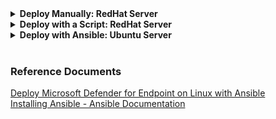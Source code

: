 <details>
    <summary><b>Deploy Manually: RedHat Server</b></summary>

#### Connect to the server
From a Terminal session, connect to a Linux VM using the command: **_ssh <user>@<ip_address>_** or **_ssh <user>@<ip_address> -p <port_number>_** if you are connecting to a port other then TCP port 22. The 'IP address' can also be the FQDN of the server you are connecting to.
```bash
ssh <user>@<ip_address>
```
or
```bash
ssh <user>@<ip_address> -p <port_number>
```
Press enter. Then answer "yes" and provide your password when prompted.
    
#### Update the server
sudo yum update && sudo yum upgrade
#### Create a user 
The user will be added the user to the 'wheel' group, so the user can manage the server.<br>
This step is not really needed. But this is to avoid login onto the server as root. You can do this will multiple lines of commands or a single line of command.
##### Create a user with a series of commands
1. Switch to the root user.
```bash
sudo -i
```
2. Create the user and set the user's home directory with '-m'
```bash
adduser -m bob
```
3. Configure the user's password
```bash
passwd bob
```
4. Add the user to the 'wheel' (sudo) group
```bash
usermod -aG wheel bob
```
5. Verify the user belongs to the 'wheel' group
```bash
id bob
```
6. Login as the new user
```bash
su - bob
```
7. View the user's working directory
```bash
pwd
```
or

##### Create a user with a single line 
```bash
sudo useradd -m bob && sudo passwd bob && usermod -aG wheel bob
```
Now, you can connect to your Linux device using the new user's (bob) credentials with the following line for example: ssh bob@mw-072.myworkspace.microsoft.com -p 45630

```bash
ssh <user>@<ip_address> or ssh <user>@<ip_address> -p <port_number>
```

But even better, do you really want to be bother using a password to authenticate? I am guessing no; so, access your Linux device in a very secure manner with a certificate-based authentication!
        
        On your local device (Microsoft issued or other), do the following from a PowerShell session:
        
        Generate a private/public key pair and provide the name LocalHostKey for example when prompted and do not provide any password (two files will be created, one for the private key and one for the public key)
        ssh-keygen -t rsa -C "LocalHost" 
        
        Replace filePath with the path to the file, for example "E:\Repo\MDE\LocalHostKey" and the command will be $keyFile = "E:\Repo\MDE\LocalHostKey"
        $keyFile = "filePath"
        
        Run the following command and note FullControl access for System and Administrators, and Modify and Synchronize for the current user, which are overly permissive, and Linux will not allow authentication with such permissions.
        Get-Acl $keyFile | Format-List
        
        Get the permissions that users and user groups have to access the file
        $acl = Get-Acl $keyFile 
        
        Get the current username on the device
        $username = [System.Security.Principal.WindowsIdentity]::GetCurrent().Name
        
        Create a new access rule object with the permissions for the ACL and apply the ACL to the file
        $accessRule = New-Object System.Security.AccessControl.FileSystemAccessRule($username,"Read","Allow")
        $acl.SetAccessRule($accessRule)
        $acl | Set-Acl $keyFile
        
        Disabling the inheritance and removing the existing access rules
        $acl.SetAccessRuleProtection($true,$false) # $acl | Set-Acl $keyFile
        
        # After applying the ACL and disabling the inheritance, make sure FullControl is no longer granted to the current user
        Get-Acl $keyFile | Format-List
        
        # Finally copy the public key, you'll upload that to your Linux device
        Get-Content .\LocalHostKey.pub and copy the public key; you'll upload that to your Linux machine
        
        On your Linux machine
        mkdir ~/.ssh
        sudo vim ~/.ssh/authorized_keys
        Type i and paste the public key
        Type "ESC" then :wq to exit
        cat ~/.ssh/authorized_keys to verify the presence of the public key on the Linux machine.
    
    Now you can connect to your Linux device without a password - example:
    ssh -i "LocalHostKey" bob@mw-072.myworkspace.microsoft.com -p 45173
    From the current system, you can also copy the public key to other systems with the following command for example:
    sudo scp ~/.ssh/authorized_keys lessi@10.0.0.78:~/.ssh
    
3. Install MDE
    a. Locate the installer script
        i. Use hostnamectl command to identify system related information including release version.
        ii. Install yum-utils if it isn't already installed: sudo yum install yum-utils
        iii. sudo yum-config-manager --add-repo=https://packages.microsoft.com/config/rhel/9.0/prod.repo
        
    b. Application installation
        i. yum repolist to list all repositories
        ii. sudo yum --enablerepo=packages-microsoft-com-prod install mdatp to install the package from the production repository.
        iii. sudo mdatp edr tag set --name GROUP --value 'Rhel-Linux' to set the device tag.
        
        
        
    c. Download the onboarding package from Microsoft Defender XDR portal
        i. Create a folder to store MDE onboarding files: mkdir MDE and cd MDE to navigate in that directory
        ii. Transfer the onboarding package to your Linux machine: 
    
    
    In Linux, we can share files between computers using scp. scp utilizes ssh to securely transfer files. We use the following syntax to copy files from the source machine to the destination machine:
     scp /path/to/local/file username@destination:/path/to/destination, for example the below command will copy the onboarding package from your local computer into the MDE directory of the Linux device.
     scp -P 45173 "E:\Repo\MDE\WindowsDefenderATPOnboardingPackage.zip" bob@devlab-rhelz:/MDE
    
    
    On the Linux machine, type ls -l MDE (this LS in lowercase) in to verify the presence of the onboarded ZIP file
    cd MDE and unzip WindowsDefenderATPOnboardingPackage.zip to unzip the file. You'll get the MicrosoftDefenderATPOnboardingLinuxServer.py file

    a. Client configuration
    Initially the client device is not associated with an organization and the orgId attribute is blank.
    mdatp health --field org_id 
    sudo python3 MicrosoftDefenderATPOnboardingLinuxServer.py (Generating /etc/opt/microsoft/mdatp/mdatp_onboard.json ..)
    mdatp health --field org_id to verify that the device is now associated with your organization and reports a valid organization identifier.
    
    Check the health status of the product. A return value of 'true' denotes that the product is functioning as expected.
    mdatp health --field healthy
    mdatp health list | grep -i 'network\|passive_mode\|automatic_definition\|managed_by\|MDE\|managed\|real_time_protection\|behavior_monitoring\|edr'
    
    Check the status of the definitions update, return value should be up_to_date.
    mdatp health --field definitions_status
    
    Ensure real-time protection is enabled, the return value should be true.
    mdatp health --field real_time_protection_enabled
    if not, run the following: sudo mdatp config real-time-protection --value enabled
    
    Test MDE on Linux by simulating the download of a malicious file. The file should be quarantined.
    curl -o ~/eicar.com.txt https://secure.eicar.org/eicar.com.txt
    
    List the detected threats
    mdatp threat list
    
    
    https://aka.ms/LinuxDIY
    
    
    
Resources: Microsoft Defender for Endpoint on Linux resources | Microsoft Learn

</details>

<details>
    <summary><b>Deploy with a Script: RedHat Server</b></summary>
</details>

<details>
    <summary><b>Deploy with Ansible: Ubuntu Server</b></summary>

### Connect to Ansible Control Node
From a shell (for example PowerShell), connect to your Ansible control node server with the following command:<br> _<**ssh rod@IPAddress -p 45163**>_<br>
The IPAddress could also be the FQDN of the server, **-p** specifies the ssh port if TCP port 22 is not the default. Answer 'yes' when prompted if you are sure to continue connecting, and provide the login password when prompted.<br>
```PowerShell
ssh rod@IPAddress -p 45163
```

### Configure Ansible Control Node
#### Basic Configurations
View the details of the control node
Update and upgrade the server<br>
```bash
 sudo apt update && sudo apt upgrade
 ```
View the hostname<br>
```bash
hostname
```
View the fully qualified domain name (FQDN) of the host<br>
```bash
hostname --fqdn
```
View the detail of the server using _<lsb_release -a>_.<br> 
Notice the Linux distribution, the release (version), and the codename<br>
```bash
lsb_release -a
```
Create a private/public key pair that you use to automate tasks using Ansible<br>
```bash
ssh-keygen -t rsa -C "ControlNodeKey" -f ansible/ControlNode
sudo vim ~/.ssh/config (add the following line: IdentityFile ~/.ssh/ControlNode)
```

Create folder in your working directory named ansible<br>
```bash
mkdir ansible
```
Create a file named hosts and add your Linux devices to the file<br>
```bash
sudo vim ansible/hosts
```
#### Install Ansible
```bash
ansible-playbook -K install_mdatp.yml -i hosts
```
![Install Ansible](/)

#### Uninstall Ansible
```bash
ansible-playbook -K uninstall_mdatp.yml -i hosts
```
![Uninstall Ansible](/)

### Configure Ansible Managed Nodes

Create an Ansible administrator user account running the following command:<br>
_<sudo useradd -m user && sudo passwd user && sudo usermod -aG sudo user>_<br>
- **sudo useradd -m user**: creates a user (-m creates the user's directory).
- **sudo passwd user**: sets the user password.
- **sudo usermod -aG user**: adds the user to the sudo group.<br>

Run the _<id - user>_ command to verify that the user is member of the sudo group.<br>
Run the _<su - user>_ command to login as the newly created user.

```bash
sudo useradd -m lessi && sudo passwd lessi && sudo usermod -aG sudo lessi
id lessi
su - lessi
```
For example:
![Create admin user](/image-1.png)
</details>

<br>

### Reference Documents
[Deploy Microsoft Defender for Endpoint on Linux with Ansible](https://learn.microsoft.com/en-us/microsoft-365/security/defender-endpoint/linux-install-with-ansible?view=o365-worldwide)<br>
[Installing Ansible - Ansible Documentation](https://docs.ansible.com/ansible/latest/installation_guide/intro_installation.html)


